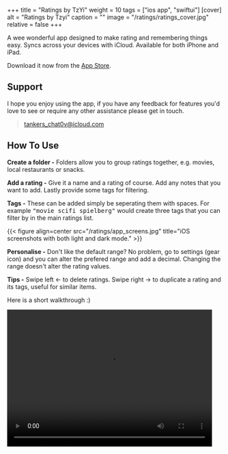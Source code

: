+++
title = "Ratings by TzYi"
weight = 10
tags = ["ios app", "swiftui"]
[cover]
alt = "Ratings by Tzyi"
caption = ""
image = "/ratings/ratings_cover.jpg"
relative = false
+++

A wee wonderful app designed to make rating and remembering things easy. Syncs across your devices with iCloud.  Available for both iPhone and iPad.

Download it now from the [App Store](https://apps.apple.com/gb/app/ratings-by-tzyi/id6476983201).

## Support

I hope you enjoy using the app, if you have any feedback for features you'd love to see or require any other assistance please get in touch.

> tankers_chat0v@icloud.com

## How To Use

**Create a folder -** Folders allow you to group ratings together, e.g. movies, local restaurants or snacks.

**Add a rating -** Give it a name and a rating of course. Add any notes that you want to add. Lastly provide some tags for filtering.

**Tags -** These can be added simply be seperating them with spaces. For example <tt>"movie scifi spielberg"</tt> would create three tags that you can filter by in the main ratings list.

{{< figure align=center src="/ratings/app_screens.jpg" title="iOS screenshots with both light and dark mode." >}}

**Personalise -** Don't like the default range? No problem, go to settings (gear icon) and you can alter the prefered range and add a decimal. Changing the range doesn't alter the rating values.

**Tips -** Swipe left &#x2190; to delete ratings. Swipe right &#x2192; to duplicate a rating and its tags, useful for similar items.

Here is a short walkthrough :)

<video width="480" height="320" controls>
    <source src="/ratings/walkthrough.mp4" type="video/mp4">
    Your browser does not support the video tag.
</video>
